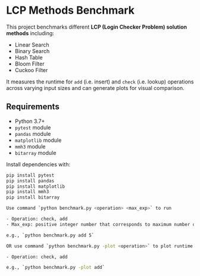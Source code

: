 # LCP Methods Benchmark

This project benchmarks different **LCP (Login Checker Problem) solution methods** including:

- Linear Search  
- Binary Search  
- Hash Table  
- Bloom Filter  
- Cuckoo Filter  

It measures the runtime for `add` (i.e. insert) and `check` (i.e. lookup) operations across varying input sizes and can generate plots for visual comparison.

## Requirements

- Python 3.7+  
- `pytest` module
- `pandas` module  
- `matplotlib` module
- `mmh3` module
- `bitarray` module

Install dependencies with:

```bash
pip install pytest
pip install pandas
pip install matplotlib
pip install mmh3
pip install bitarray

Use command `python benchmark.py <operation> <max_exp>` to run

- Operation: check, add
- Max_exp: positive integer number that corresponds to maximum number of inputs (10^max_exp)

e.g., `python benchmark.py add 5`

OR use command `python benchmark.py -plot <operation>` to plot runtime

- Operation: check, add

e.g., `python benchmark.py -plot add`
